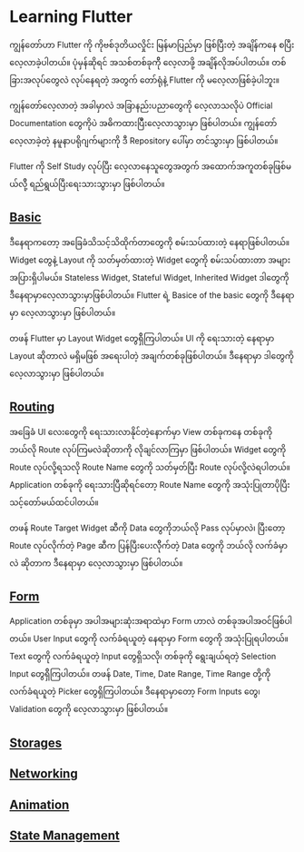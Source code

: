 # Learning Flutter

ကျွန်တော်ဟာ Flutter ကို ကိုဗစ်ဒုတိယလှိုင်း မြန်မာပြည်မှာ ဖြစ်ပြီးတဲ့ အချိန်ကနေ စပြီး လေ့လာခဲ့ပါတယ်။ ပုံမှန်ဆိုရင် အသစ်တစ်ခုကိို လေ့လာဖို့ အချိန်လိုအပ်ပါတယ်။ တစ်ခြားအလုပ်တွေလဲ လုပ်နေရတဲ့ အတွက် တော်ရုံနဲ့ Flutter ကို မလေ့လာဖြစ်ခဲ့ပါဘူး။ 

ကျွန်တော်လေ့လာတဲ့ အခါမှာလဲ အခြာနည်းပညာတွေကို လေ့လာသလိုပဲ Official Documentation တွေကိုပဲ အဓိကထားပြီီးလေ့လာသွားမှာ ဖြစ်ပါတယ်။ ကျွန်တော်လေ့လာခဲ့တဲ့ နမူနာပရိုဂျက်များကို ဒီ Repository ပေါ်မှာ တင်သွားမှာ ဖြစ်ပါတယ်။ 

Flutter ကို Self Study လုပ်ပြီး လေ့လာနေသူတွေအတွက် အထောက်အကူတစ်ခုဖြစ်မယ်လိို့ ရည်ရွယ်ပြီးရေးသားသွားမှာ ဖြစ်ပါတယ်။

## [Basic](https://github.com/minlwin/learning-flutter/tree/master/01.basic)

ဒီနေရာကတော့ အခြေခံသိသင့်သိထိုက်တာတွေကို စမ်းသပ်ထားတဲ့ နေရာဖြစ်ပါတယ်။ Widget တွေနဲ့ Layout ကို သတ်မှတ်ထားတဲ့ Widget တွေကို စမ်းသပ်ထားတာ အများအပြားရှိပါမယ်။ Stateless Widget, Stateful Widget, Inherited Widget ဒါတွေကို ဒီနေရာမှာလေ့လာသွားမှာဖြစ်ပါတယ်။ Flutter ရဲ့ Basice of the basic တွေကို ဒီနေရာမှာ လေ့လာသွားမှာ ဖြစ်ပါတယ်။

တဖန် Flutter မှာ Layout Widget တွေရှိိကြပါတယ်။ UI ကို ရေးသားတဲ့ နေရာမှာ Layout ဆိုတာလဲ မရှိမဖြစ် အရေးပါတဲ့ အချက်တစ်ခုဖြစ်ပါတယ်။ ဒီနေရာမှာ ဒါတွေကို လေ့လာသွားမှာ ဖြစ်ပါတယ်။

## [Routing](https://github.com/minlwin/learning-flutter/tree/master/02.routing)

အခြေခံ UI လေးတွေကို ရေးသားလာနိုင်တဲ့နောက်မှာ View တစ်ခုကနေ တစ်ခုကို ဘယ်လို Route လုပ်ကြမလဲဆိုတာကို လိုချင်လာကြမှာ ဖြစ်ပါတယ်။ Widget တွေကို Route လုပ်လို့ရသလို Route Name တွေကို သတ်မှတ်ပြီး Route လုပ်လို့လဲရပါတယ်။ Application တစ်ခုကို ရေးသားပြီဆိုရင်တော့ Route Name တွေကို အသုံးပြုတာပိုပြီး သင့်တော်မယ်ထင်ပါတယ်။ 

တဖန် Route Target Widget ဆီကို Data တွေကိုဘယ်လို Pass လုပ်မှာလဲ၊ ပြီးတော့ Route လုပ်လိုက်တဲ့ Page ဆီက ပြန်ပြီးပေးလိိုက်တဲ့ Data တွေကို ဘယ်လို လက်ခံမှာလဲ ဆိုတာက ဒီနေရာမှာ လေ့လာသွားမှာ ဖြစ်ပါတယ်။

## [Form](https://github.com/minlwin/learning-flutter/tree/master/03.form)

Application တစ်ခုမှာ အပါအများဆုံးအရာထဲမှာ Form ဟာလဲ တစ်ခုအပါအဝင်ဖြစ်ပါတယ်။ User Input တွေကို လက်ခံရယူတဲ့ နေရာမှာ Form တွေကို အသုံးပြုရပါတယ်။ Text တွေကို လက်ခံရယူတဲ့ Input တွေရှိသလို၊ တစ်ခုကို ရွေးချယ်ရတဲ့ Selection Input တွေရှိိကြပါတယ်။ တဖန် Date, Time, Date Range, Time Range တို့ကို လက်ခံရယူတဲ့ Picker တွေရှိကြပါတယ်။ ဒီနေရာမှာတော့ Form Inputs တွေ၊ Validation တွေကို လေ့လာသွားမှာ ဖြစ်ပါတယ်။

## [Storages](https://github.com/minlwin/learning-flutter/tree/master/04.storages)

## [Networking](https://github.com/minlwin/learning-flutter/tree/master/05.network)

## [Animation](https://github.com/minlwin/learning-flutter/tree/master/06.animation)

## [State Management](https://github.com/minlwin/learning-flutter/tree/master/07.states)
